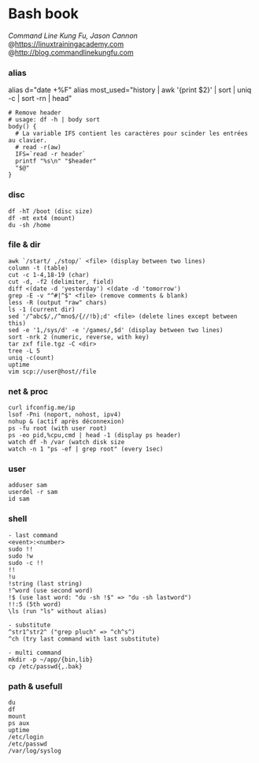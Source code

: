 Bash book
===
_Command Line Kung Fu, Jason Cannon_  
@https://linuxtrainingacademy.com  
@http://blog.commandlinekungfu.com

### alias

alias d="date +%F"
alias most_used="history | awk '{print $2}' | sort | uniq -c | sort -rn | head"
```
# Remove header
# usage: df -h | body sort
body() {
  # La variable IFS contient les caractères pour scinder les entrées au clavier.
  # read -r(aw)
  IFS=`read -r header`
  printf "%s\n" "$header"
  "$@"
}
```

### disc

```
df -hT /boot (disc size)
df -mt ext4 (mount)
du -sh /home
```

### file & dir

```
awk `/start/ ,/stop/` <file> (display between two lines)
column -t (table)
cut -c 1-4,18-19 (char)
cut -d, -f2 (delimiter, field)
diff <(date -d 'yesterday') <(date -d 'tomorrow')
grep -E -v "^#|^$" <file> (remove comments & blank)
less -R (output "raw" chars)
ls -1 (current dir)
sed '/^abc$/,/^mno$/{//!b};d' <file> (delete lines except between this)
sed -e '1,/sys/d' -e '/games/,$d' (display between two lines)
sort -nrk 2 (numeric, reverse, with key)
tar zxf file.tgz -C <dir>
tree -L 5
uniq -c(ount)
uptime
vim scp://user@host//file
```

### net & proc

```
curl ifconfig.me/ip
lsof -Pni (noport, nohost, ipv4)
nohup & (actif après déconnexion)
ps -fu root (with user root)
ps -eo pid,%cpu,cmd | head -1 (display ps header)
watch df -h /var (watch disk size
watch -n 1 "ps -ef | grep root" (every 1sec)
```

### user

```
adduser sam
userdel -r sam
id sam
```

### shell

```
- last command
<event>:<number>
sudo !!
sudo !w
sudo -c !!
!!
!u
!string (last string)
!^word (use second word)
!$ (use last word: "du -sh !$" => "du -sh lastword")
!!:5 (5th word)
\ls (run "ls" without alias)

- substitute
^str1^str2^ ("grep pluch" => ^ch^s^)
^ch (try last command with last substitute)

- multi command
mkdir -p ~/app/{bin,lib}
cp /etc/passwd{,.bak}
```

### path & usefull

```
du
df
mount
ps aux
uptime
/etc/login
/etc/passwd
/var/log/syslog
```
